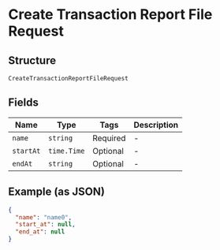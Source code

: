 
# Create Transaction Report File Request

## Structure

`CreateTransactionReportFileRequest`

## Fields

| Name | Type | Tags | Description |
|  --- | --- | --- | --- |
| `name` | `string` | Required | - |
| `startAt` | `time.Time` | Optional | - |
| `endAt` | `string` | Optional | - |

## Example (as JSON)

```json
{
  "name": "name0",
  "start_at": null,
  "end_at": null
}
```


